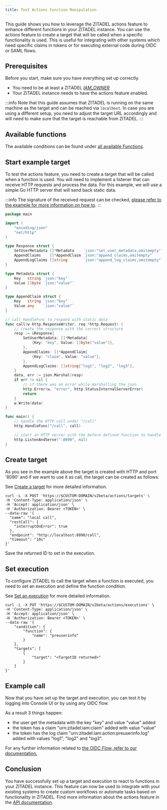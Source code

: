 ```yaml
---
title: Test Actions Function Manipulation
---
```


This guide shows you how to leverage the ZITADEL actions feature to enhance different functions in your ZITADEL instance.
You can use the actions feature to create a target that will be called when a specific functionality is used.
This is useful for integrating with other systems which need specific claims in tokens or for executing external code during OIDC or SAML flows.

## Prerequisites

Before you start, make sure you have everything set up correctly.

- You need to be at least a ZITADEL [_IAM_OWNER_](/guides/manage/console/managers)
- Your ZITADEL instance needs to have the actions feature enabled.

:::info
Note that this guide assumes that ZITADEL is running on the same machine as the target and can be reached via `localhost`.
In case you are using a different setup, you need to adjust the target URL accordingly and will need to make sure that the target is reachable from ZITADEL.
:::

## Available functions

The available conditions can be found under [all available Functions](/apis/resources/action_service_v2/action-service-list-execution-functions).

## Start example target

To test the actions feature, you need to create a target that will be called when a function is used.
You will need to implement a listener that can receive HTTP requests and process the data.
For this example, we will use a simple Go HTTP server that will send back static data.

:::info
The signature of the received request can be checked, [please refer to the example for more information on how to](/guides/integrate/actions/testing-request-signature).
:::

```go
package main

import (
	"encoding/json"
	"net/http"
)

type Response struct {
	SetUserMetadata []*Metadata    `json:"set_user_metadata,omitempty"`
	AppendClaims    []*AppendClaim `json:"append_claims,omitempty"`
	AppendLogClaims []string       `json:"append_log_claims,omitempty"`
}

type Metadata struct {
	Key   string `json:"key"`
	Value []byte `json:"value"`
}

type AppendClaim struct {
	Key   string `json:"key"`
	Value any    `json:"value"`
}

// call HandleFunc to respond with static data
func call(w http.ResponseWriter, req *http.Request) {
	// create the response with the correct structure
	resp := &Response{
		SetUserMetadata: []*Metadata{
			{Key: "key", Value: []byte("value")},
		},
		AppendClaims: []*AppendClaim{
			{Key: "claim", Value: "value"},
		},
		AppendLogClaims: []string{"log1", "log2", "log3"},
	}
	data, err := json.Marshal(resp)
	if err != nil {
		// if there was an error while marshalling the json
		http.Error(w, "error", http.StatusInternalServerError)
		return
	}
	w.Write(data)
}

func main() {
	// handle the HTTP call under "/call"
	http.HandleFunc("/call", call)

	// start an HTTP server with the before defined function to handle the endpoint under "http://localhost:8090"
	http.ListenAndServe(":8090", nil)
}

```

## Create target

As you see in the example above the target is created with HTTP and port '8090' and if we want to use it as call, the target can be created as follows:

See [Create a target](/apis/resources/action_service_v2/action-service-create-target) for more detailed information.

```shell
curl -L -X POST 'https://$CUSTOM-DOMAIN/v2beta/actions/targets' \
-H 'Content-Type: application/json' \
-H 'Accept: application/json' \
-H 'Authorization: Bearer <TOKEN>' \
--data-raw '{
  "name": "local call",
  "restCall": {
    "interruptOnError": true    
  },
  "endpoint": "http://localhost:8090/call",
  "timeout": "10s"
}'
```

Save the returned ID to set in the execution.

## Set execution

To configure ZITADEL to call the target when a function is executed, you need to set an execution and define the function
condition.

See [Set an execution](/apis/resources/action_service_v2/action-service-set-execution) for more detailed information.

```shell
curl -L -X PUT 'https://$CUSTOM-DOMAIN/v2beta/actions/executions' \
-H 'Content-Type: application/json' \
-H 'Accept: application/json' \
-H 'Authorization: Bearer <TOKEN>' \
--data-raw '{
    "condition": {
        "function": {
            "name": "preuserinfo"
        }
    },
    "targets": [
        {
            "target": "<TargetID returned>"
        }
    ]
}'
```

## Example call

Now that you have set up the target and execution, you can test it by logging into Console UI or
by using any OIDC flow.

As a result 3 things happen:
- the user get the metadata with the key "key" and value "value" added
- the token has a claim "urn:zitadel:iam:claim" added with value "value"
- the token has the log claim "urn:zitadel:iam:action:preuserinfo:log" added with values "log1", "log2" and "log3".

For any further information related to [the OIDC Flow, refer to our documentation.](/guides/integrate/login/oidc/login-users)

## Conclusion

You have successfully set up a target and execution to react to functions in your ZITADEL instance.
This feature can now be used to integrate with your existing systems to create custom workflows or automate tasks based on functionality in ZITADEL.
Find more information about the actions feature in the [API documentation](/concepts/features/actions_v2).
